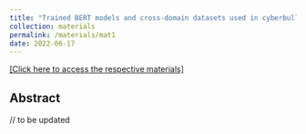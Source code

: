 ```yaml
---
title: "Trained BERT models and cross-domain datasets used in cyberbully detection"
collection: materials
permalink: /materials/mat1
date: 2022-06-17
---
```


[[Click here to access the respective materials]](https://www.ijiss.org/ijiss/index.php/ijiss/article/view/547/pdf_86)

## Abstract

// to be updated
